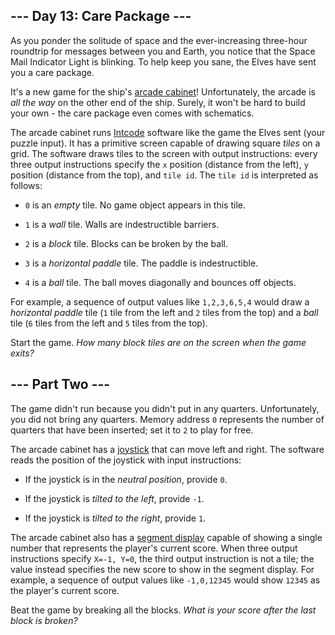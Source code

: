## --- Day 13: Care Package --- ##

As you ponder the solitude of space and the ever-increasing three-hour
roundtrip for messages between you and Earth, you notice that the Space
Mail Indicator Light is blinking. To help keep you sane, the Elves have
sent you a care package.

It's a new game for the ship's [arcade cabinet](https://en.wikipedia.org/wiki/Arcade_cabinet)!
Unfortunately, the arcade is *all the way* on the other end of the
ship. Surely, it won't be hard to build your own - the care package
even comes with schematics.

The arcade cabinet runs [Intcode](9) software like the game the Elves
sent (your puzzle input). It has a primitive screen capable of drawing
square *tiles* on a grid. The software draws tiles to the screen with
output instructions: every three output instructions specify the `x`
position (distance from the left), `y` position (distance from the
top), and `tile id`. The `tile id` is interpreted as follows:

  * `0` is an *empty* tile. No game object appears in this tile.

  * `1` is a *wall* tile. Walls are indestructible barriers.

  * `2` is a *block* tile. Blocks can be broken by the ball.

  * `3` is a *horizontal paddle* tile. The paddle is indestructible.

  * `4` is a *ball* tile. The ball moves diagonally and bounces off
    objects.

For example, a sequence of output values like `1,2,3,6,5,4` would draw
a *horizontal paddle* tile (`1` tile from the left and `2` tiles from
the top) and a *ball* tile (`6` tiles from the left and `5` tiles from
the top).

Start the game. *How many block tiles are on the screen when the game
exits?*

## --- Part Two --- ##

The game didn't run because you didn't put in any quarters.
Unfortunately, you did not bring any quarters. Memory address `0`
represents the number of quarters that have been inserted; set it to `2`
to play for free.

The arcade cabinet has a [joystick](https://en.wikipedia.org/wiki/Joystick)
that can move left and right. The software reads the position of the
joystick with input instructions:

  * If the joystick is in the *neutral position*, provide `0`.

  * If the joystick is *tilted to the left*, provide `-1`.

  * If the joystick is *tilted to the right*, provide `1`.

The arcade cabinet also has a [segment display](https://en.wikipedia.org/wiki/Display_device#Segment_displays)
capable of showing a single number that represents the player's current
score. When three output instructions specify `X=-1, Y=0`, the third
output instruction is not a tile; the value instead specifies the new
score to show in the segment display. For example, a sequence of output
values like `-1,0,12345` would show `12345` as the player's current
score.

Beat the game by breaking all the blocks. *What is your score after the
last block is broken?*
